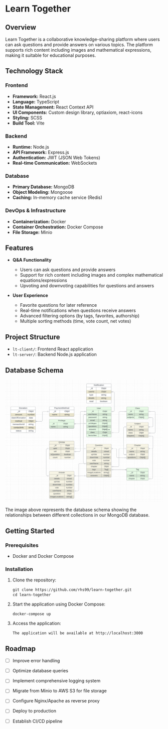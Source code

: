 # Learn Together

## Overview

Learn Together is a collaborative knowledge-sharing platform where users can ask questions and provide answers on various topics. The platform supports rich content including images and mathematical expressions, making it suitable for educational purposes.

## Technology Stack

### Frontend
- **Framework:** React.js 
- **Language:** TypeScript
- **State Management:** React Context API
- **UI Components:** Custom design library, optiaxiom, react-icons
- **Styling:** SCSS
- **Build Tool:** Vite

### Backend
- **Runtime:** Node.js
- **API Framework:** Express.js
- **Authentication:** JWT (JSON Web Tokens)
- **Real-time Communication:** WebSockets

### Database
- **Primary Database:** MongoDB
- **Object Modeling:** Mongoose
- **Caching:** In-memory cache service (Redis)

### DevOps & Infrastructure
- **Containerization:** Docker
- **Container Orchestration:** Docker Compose
- **File Storage:** Minio

## Features

- **Q&A Functionality**
  - Users can ask questions and provide answers
  - Support for rich content including images and complex mathematical equations/expressions
  - Upvoting and downvoting capabilities for questions and answers

- **User Experience**
  - Favorite questions for later reference
  - Real-time notifications when questions receive answers
  - Advanced filtering options (by tags, favorites, authorship)
  - Multiple sorting methods (time, vote count, net votes)

## Project Structure

- `lt-client/`: Frontend React application
- `lt-server/`: Backend Node.js application

## Database Schema

<p align="center">
  <img src="./db-schema.png" alt="Database Schema" width="800">
</p>

The image above represents the database schema showing the relationships between different collections in our MongoDB database.

## Getting Started

### Prerequisites

- Docker and Docker Compose

### Installation

1. Clone the repository:
   ```
   git clone https://github.com/rhs99/learn-together.git
   cd learn-together
   ```

2. Start the application using Docker Compose:
   ```
   docker-compose up
   ```
3. Access the application:
    ```
    The application will be available at http://localhost:3000
    ```

## Roadmap

- [ ] Improve error handling
- [ ] Optimize database queries
- [ ] Implement comprehensive logging system
- [ ] Migrate from Minio to AWS S3 for file storage
- [ ] Configure Nginx/Apache as reverse proxy
- [ ] Deploy to production
- [ ] Establish CI/CD pipeline

